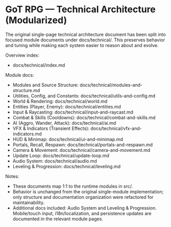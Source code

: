# GoT RPG — Technical Architecture (Modularized)

The original single-page technical architecture document has been split into focused module documents under docs/technical/. This preserves behavior and tuning while making each system easier to reason about and evolve.

Overview index:
- docs/technical/index.md

Module docs:
- Modules and Source Structure: docs/technical/modules-and-structure.md
- Utilities, Config, and Constants: docs/technical/utils-and-config.md
- World & Rendering: docs/technical/world.md
- Entities (Player, Enemy): docs/technical/entities.md
- Input & Raycasting: docs/technical/input-and-raycast.md
- Combat & Skills (Cooldowns): docs/technical/combat-and-skills.md
- AI (Aggro, Wander, Attack): docs/technical/ai.md
- VFX & Indicators (Transient Effects): docs/technical/vfx-and-indicators.md
- HUD & Minimap: docs/technical/ui-and-minimap.md
- Portals, Recall, Respawn: docs/technical/portals-and-respawn.md
- Camera & Movement: docs/technical/camera-and-movement.md
- Update Loop: docs/technical/update-loop.md
- Audio System: docs/technical/audio.md
- Leveling & Progression: docs/technical/leveling.md

Notes:
- These documents map 1:1 to the runtime modules in src/.
- Behavior is unchanged from the original single-module implementation; only structure and documentation organization were refactored for maintainability.
- Additional docs included: Audio System and Leveling & Progression. Mobile/touch input, i18n/localization, and persistence updates are documented in the relevant module pages.
